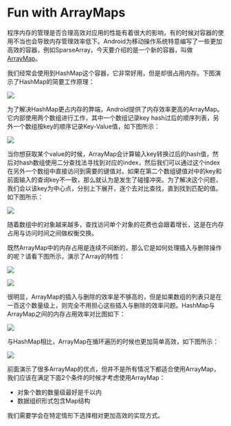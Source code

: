 # Fun with ArrayMaps

程序内存的管理是否合理高效对应用的性能有着很大的影响，有的时候对容器的使用不当也会导致内存管理效率低下。Android为移动操作系统特意编写了一些更加高效的容器，例如SparseArray，今天要介绍的是一个新的容器，叫做[ArrayMap](https://android.googlesource.com/platform/frameworks/base.git/+/master/core/java/android/util/ArrayMap.java)。

我们经常会使用到HashMap这个容器，它非常好用，但是却很占用内存。下图演示了HashMap的简要工作原理：

![](http://onmer39jj.bkt.clouddn.com/image/android_perf_3_arraymap_key_value.png)

为了解决HashMap更占内存的弊端，Android提供了内存效率更高的ArrayMap。它内部使用两个数组进行工作，其中一个数组记录key hash过后的顺序列表，另外一个数组按key的顺序记录Key-Value值，如下图所示：

![](http://onmer39jj.bkt.clouddn.com/image/android_perf_3_arraymap_two_array.png)

当你想获取某个value的时候，ArrayMap会计算输入key转换过后的hash值，然后对hash数组使用二分查找法寻找到对应的index，然后我们可以通过这个index在另外一个数组中直接访问到需要的键值对。如果在第二个数组键值对中的key和前面输入的查询key不一致，那么就认为是发生了碰撞冲突。为了解决这个问题，我们会以该key为中心点，分别上下展开，逐个去对比查找，直到找到匹配的值。如下图所示：

![](http://onmer39jj.bkt.clouddn.com/image/android_perf_3_arraymap_binary_search.png)

随着数组中的对象越来越多，查找访问单个对象的花费也会跟着增长，这是在内存占用与访问时间之间做权衡交换。

既然ArrayMap中的内存占用是连续不间断的，那么它是如何处理插入与删除操作的呢？请看下图所示，演示了Array的特性：

![](http://onmer39jj.bkt.clouddn.com/image/android_perf_3_arraymap_del.png)

![](http://onmer39jj.bkt.clouddn.com/image/android_perf_3_arraymap_add.png)

很明显，ArrayMap的插入与删除的效率是不够高的，但是如果数组的列表只是在一百这个数量级上，则完全不用担心这些插入与删除的效率问题。HashMap与ArrayMap之间的内存占用效率对比图如下：

![](http://onmer39jj.bkt.clouddn.com/image/android_perf_3_arraymap_memory_compare.png)

与HashMap相比，ArrayMap在循环遍历的时候也更加简单高效，如下图所示：

![](http://onmer39jj.bkt.clouddn.com/image/android_perf_3_arraymap_list.png)

前面演示了很多ArrayMap的优点，但并不是所有情况下都适合使用ArrayMap，我们应该在满足下面2个条件的时候才考虑使用ArrayMap：

- 对象个数的数量级最好是千以内
- 数据组织形式包含Map结构

我们需要学会在特定情形下选择相对更加高效的实现方式。